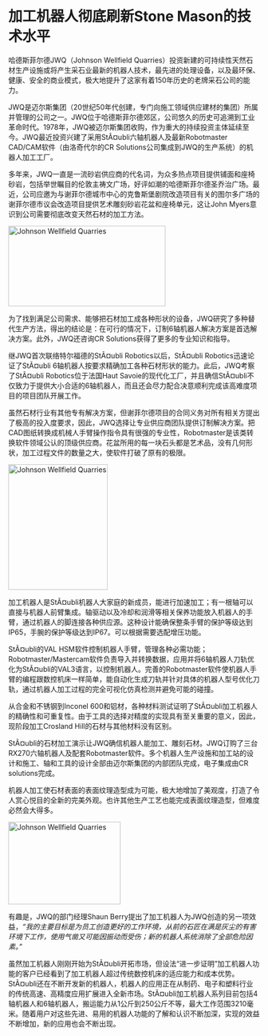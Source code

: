 # 加工机器人彻底刷新Stone Mason的技术水平

哈德斯菲尔德JWQ（Johnson Wellfield Quarries）投资新建的可持续性天然石材生产设施或将产生采石业最新的机器人技术，最先进的处理设备，以及最环保、健康、安全的商业模式，极大地提升了这家有着150年历史的老牌采石公司的能力。

 JWQ是迈尔斯集团（20世纪50年代创建，专门向施工领域供应建材的集团）所属并管理的公司之一。JWQ位于哈德斯菲尔德郊区，公司悠久的历史可追溯到工业革命时代。1978年，JWQ被迈尔斯集团收购，作为重大的持续投资主体延续至今。JWQ最近投资兴建了采用StÃ¤ubli六轴机器人及最新Robotmaster CAD/CAM软件（由洛奇代尔的CR Solutions公司集成到JWQ的生产系统）的机器人加工工厂。

多年来，JWQ一直是一流砂岩供应商的代名词，为众多热点项目提供铺面和座椅砂岩，包括举世瞩目的伦敦主祷文广场，好评如潮的哈德斯菲尔德圣乔治广场。最近，公司应邀为与谢菲尔德城市中心的克鲁斯堡剧院改造项目有关的图尔多广场的谢菲尔德市议会改造项目提供艺术雕刻砂岩花盆和座椅单元，这让John Myers意识到公司需要彻底改变天然石材的加工方法。

<img width="315" height="161" src="/assets/images/success/Stone%20Milling%20Robots_files/image001.jpg" alt="Johnson Wellfield Quarries" class="alignLeft">

为了找到满足公司需求、能够把石材加工成各种形状的设备，JWQ研究了多种替代生产方法，得出的结论是：在可行的情况下，订制6轴机器人解决方案是首选解决方案。此外，JWQ还咨询CR Solutions获得了更多的专业知识和指导。

继JWQ首次联络特尔福德的StÃ¤ubli Robotics以后，StÃ¤ubli Robotics迅速论证了StÃ¤ubli 6轴机器人按要求精确加工各种石材形状的能力。此后，JWQ考察了StÃ¤ubli Robotics位于法国Haut Savoie的现代化工厂，并且确信StÃ¤ubli不仅致力于提供大小合适的6轴机器人，而且还会尽力配合决意顺利完成该高难度项目的项目团队开展工作。

虽然石材行业有其他专有解决方案，但谢菲尔德项目的合同义务对所有相关方提出了极高的投入度要求，因此，JWQ选择让专业供应商团队提供订制解决方案。把CAD图纸转换成机械人手臂操作指令具有很强的专业性，Robotmaster是该类转换软件领域公认的顶级供应商。花盆所用的每一块石头都是艺术品，没有几何形状，加工过程文件的数量之大，使软件打破了原有的极限。

<img width="199" height="251" src="/assets/images/success/Stone%20Milling%20Robots_files/image002.jpg" alt="Johnson Wellfield Quarries" class="alignLeft">

加工机器人是StÃ¤ubli机器人大家庭的新成员，能进行加速加工；有一根轴可以直接与机器人前臂集成。轴驱动以及冷却和润滑等相关保养功能放入机器人的手臂，通过机器人的脚连接各种供应源。这种设计能确保整条手臂的保护等级达到IP65，手腕的保护等级达到IP67。可以根据需要选配增压功能。

 StÃ¤ubli的VAL HSM软件控制机器人手臂，管理各种必需功能；Robotmaster/Mastercam软件负责导入并转换数据，应用并将6轴机器人刀轨优化为StÃ¤ubli的VAL3语言，以控制机器人。完善的Robotmaster软件使机器人手臂的编程跟数控机床一样简单，能自动化生成刀轨并针对具体的机器人型号优化刀轨，通过机器人加工过程的完全可视化仿真检测并避免可能的碰撞。

从合金和不锈钢到Inconel 600和铝材，各种材料测试证明了StÃ¤ubli加工机器人的精确性和可重复性。由于工具的选择对精度的实现具有至关重要的意义，因此，现阶段加工Crosland Hill的石材与其他材料没有区别。

 StÃ¤ubli的石材加工演示让JWQ确信机器人能加工、雕刻石材。JWQ订购了三台RX270六轴机器人及配套Robotmaster软件。多个机器人生产设施和加工站的设计和施工、轴和工具的设计全部由迈尔斯集团的内部团队完成，电子集成由CR solutions完成。

机器人加工使石材表面的表面纹理造型成为可能，极大地增加了美观度，打造了令人赏心悦目的全新的完美外观。也许其他生产工艺也能完成表面纹理造型，但难度必然会大得多。

<img width="225" height="165" src="/assets/images/success/Stone%20Milling%20Robots_files/image003.jpg" class="alignLeft" alt="Johnson Wellfield Quarries">

有趣是，JWQ的部门经理Shaun Berry提出了加工机器人为JWQ创造的另一项效益，*“我的主要目标是为员工创造更好的工作环境，从前的石匠在满是灰尘的有害环境下工作，使用气凿又可能因振动而受伤；新的机器人系统消除了全部危险因素。”*

虽然加工机器人刚刚开始为StÃ¤ubli开拓市场，但设法“进一步证明”加工机器人功能的客户已经看到了加工机器人超过传统数控机床的适应能力和成本优势。StÃ¤ubli还在不断开发新的机器人，机器人的应用正在从制药、电子和塑料行业的传统高速、高精度应用扩展进入全新市场。StÃ¤ubli加工机器人系列目前包括4轴机器人和6轴机器人，搬运能力从1公斤到250公斤不等，最大工作范围3210毫米。随着用户对这些先进、易用的机器人功能的了解和认识不断加深，实现的效益不断增加，新的应用也会不断出现。